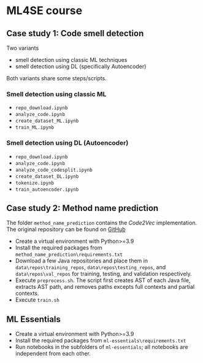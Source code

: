 # ML4SE course

## Case study 1: Code smell detection
Two variants
- smell detection using classic ML techniques
- smell detection using DL (specifically Autoencoder)

Both variants share some steps/scripts.

### Smell detection using classic ML
- `repo_download.ipynb`
- `analyze_code.ipynb`
- `create_dataset_ML.ipynb`
- `train_ML.ipynb`

### Smell detection using DL (Autoencoder)
- `repo_download.ipynb`
- `analyze_code.ipynb`
- `analyze_code_codesplit.ipynb`
- `create_dataset_DL.ipynb`
- `tokenize.ipynb`
- `train_autoencoder.ipynb`

## Case study 2: Method name prediction
The folder `method_name_prediction` contains the *Code2Vec* implementation.
The original repository can be found on [GitHub](https://github.com/tech-srl/code2vec)

- Create a virtual environment with Python>=3.9
- Install the required packages from `method_name_prediction\requirements.txt`
- Download a few Java repositories and place them in `data\repos\training_repos`, `data\repos\testing_repos`, and `data\repos\val_repos` for training, testing, and validation respectively.
- Execute `preprocess.sh`. The script first creates AST of each Java file, extracts AST path, and removes paths excepts full contexts and partial contexts.
- Execute `train.sh`

## ML Essentials
- Create a virtual environment with Python>=3.9
- Install the required packages from `ml-essentials\requirements.txt`
- Run notebooks in the subfolders of `ml-essentials`; all notebooks are independent from each other.